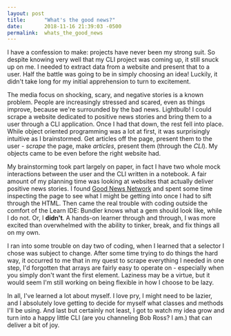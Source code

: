 ```yaml
---
layout: post
title:      "What's the good news?"
date:       2018-11-16 21:39:03 -0500
permalink:  whats_the_good_news
---
```



I have a confession to make: projects have never been my strong suit. So despite knowing very well that my CLI project was coming up, it still snuck up on me. I needed to extract data from a website and present that to a user. Half the battle was going to be in simply choosing an idea! Luckily, it didn't take long for my initial apprehension to turn to excitement.

The media focus on shocking, scary, and negative stories is a known problem. People are increasingly stressed and scared, even as things improve, because we're surrounded by the bad news. Lightbulb! I could scrape a website dedicated to positive news stories and bring them to a user through a CLI application. Once I had that down, the rest fell into place. While object oriented programming was a lot at first, it was surprisingly intuitive as I brainstormed. Get articles off the page, present them to the user - *scrape* the page, make *articles*, present them (through the *CLI*). My objects came to be even before the right website had.

My brainstorming took part largely on paper, in fact I have two whole mock interactions between the user and the CLI written in a notebook. A fair amount of my planning time was looking at websites that actually deliver positive news stories. I found [Good News Network](http://www.goodnewsnetwork.org) and spent some time inspecting the page to see what I might be getting into once I had to sift through the HTML. Then came the real trouble with coding outside the comfort of the Learn IDE: Bundler knows what a gem should look like, while I do not. Or, I **didn't**. A hands-on learner through and through, I was more excited than overwhelmed with the ability to tinker, break, and fix things all on my own. 

I ran into some trouble on day two of coding, when I learned that a selector I chose was subject to change. After some time trying to do things the hard way, it occurred to me that in my quest to scrape everything I needed in one step, I'd forgotten that arrays are fairly easy to operate on - especially when you simply don't want the first element. Laziness may be a virtue, but it would seem I'm still working on being flexible in how I choose to be lazy.

In all, I've learned a lot about myself. I love pry, I might need to be lazier, and I absolutely love getting to decide for myself what classes and methods I'll be using. And last but certainly not least, I got to watch my idea grow and turn into a happy little CLI (are you channeling Bob Ross? I am.) that can deliver a bit of joy.
